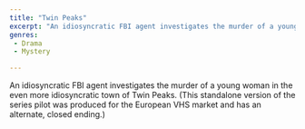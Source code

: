 ```yaml
---
title: "Twin Peaks"
excerpt: "An idiosyncratic FBI agent investigates the murder of a young woman in the even more idiosyncratic town of Twin Peaks. (This standalone version of the s..."
genres: 
 - Drama
 - Mystery

---
```


An idiosyncratic FBI agent investigates the murder of a young woman in the even more idiosyncratic town of Twin Peaks. (This standalone version of the series pilot was produced for the European VHS market and has an alternate, closed ending.)
